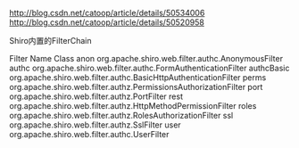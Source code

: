 http://blog.csdn.net/catoop/article/details/50534006
http://blog.csdn.net/catoop/article/details/50520958

Shiro内置的FilterChain

Filter Name	Class
anon	org.apache.shiro.web.filter.authc.AnonymousFilter
authc	org.apache.shiro.web.filter.authc.FormAuthenticationFilter
authcBasic	org.apache.shiro.web.filter.authc.BasicHttpAuthenticationFilter
perms	org.apache.shiro.web.filter.authz.PermissionsAuthorizationFilter
port	org.apache.shiro.web.filter.authz.PortFilter
rest	org.apache.shiro.web.filter.authz.HttpMethodPermissionFilter
roles	org.apache.shiro.web.filter.authz.RolesAuthorizationFilter
ssl	org.apache.shiro.web.filter.authz.SslFilter
user	org.apache.shiro.web.filter.authc.UserFilter